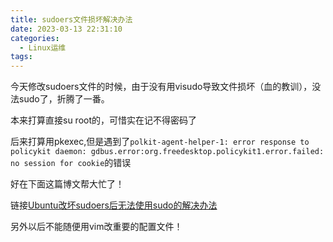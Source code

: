 ```yaml
---
title: sudoers文件损坏解决办法
date: 2023-03-13 22:31:10
categories:
  - Linux运维
tags:
---
```


今天修改sudoers文件的时候，由于没有用visudo导致文件损坏（血的教训），没法sudo了，折腾了一番。

本来打算直接su root的，可惜实在记不得密码了

后来打算用pkexec,但是遇到了`polkit-agent-helper-1: error response to policykit daemon: gdbus.error:org.freedesktop.policykit1.error.failed: no session for cookie`的错误

好在下面这篇博文帮大忙了！

链接[Ubuntu改坏sudoers后无法使用sudo的解决办法
](https://www.cnblogs.com/wayneliu007/p/10321542.html)

另外以后不能随便用vim改重要的配置文件！
